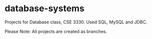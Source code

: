 # database-systems
Projects for Database class, CSE 3330. Used SQL, MySQL and JDBC.

Please Note: All projects are created as branches.
